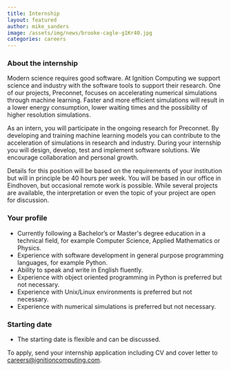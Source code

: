 ```yaml
---
title: Internship
layout: featured
author: mike_sanders
image: /assets/img/news/brooke-cagle-g1Kr40.jpg
categories: careers
---
```


### About the internship

Modern science requires good software. At Ignition Computing we support science and industry with the software tools to support their research. One of our projects, Preconnet, focuses on accelerating numerical simulations through machine learning. Faster and more efficient simulations will result in a lower energy consumption, lower waiting times and the possibility of higher resolution simulations.

As an intern, you will participate in the ongoing research for Preconnet. By developing and training machine learning models you can contribute to the acceleration of simulations in research and industry. During your internship you will design, develop, test and implement software solutions. We encourage collaboration and personal growth.

Details for this position will be based on the requirements of your institution but will in principle be 40 hours per week. You will be based in our office in Eindhoven, but occasional remote work is possible. While several projects are available, the interpretation or even the topic of your project are open for discussion.

### Your profile

- Currently following a Bachelor’s or Master's degree education in a technical field, for example Computer Science, Applied Mathematics or Physics.
- Experience with software development in general purpose programming languages, for example Python.
- Ability to speak and write in English fluently.
- Experience with object oriented programming in Python is preferred but not necessary.
- Experience with Unix/Linux environments is preferred but not necessary.
- Experience with numerical simulations is preferred but not necessary.

### Starting date

- The starting date is flexible and can be discussed.

To apply, send your internship application including CV and cover letter to <careers@ignitioncomputing.com>.
